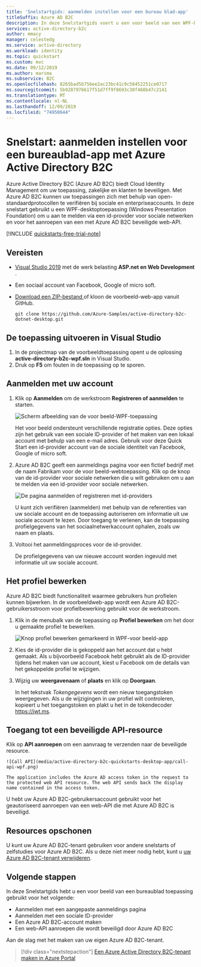 ```yaml
---
title: 'Snelstartgids: aanmelden instellen voor een bureau blad-app'
titleSuffix: Azure AD B2C
description: In deze Snelstartgids voert u een voor beeld van een WPF-bureaublad toepassing die gebruikmaakt van Azure Active Directory B2C voor het aanmelden van accounts.
services: active-directory-b2c
author: mmacy
manager: celestedg
ms.service: active-directory
ms.workload: identity
ms.topic: quickstart
ms.custom: mvc
ms.date: 09/12/2019
ms.author: marsma
ms.subservice: B2C
ms.openlocfilehash: 8265bad5b756ee2ac23bc41c9c58452251ce0717
ms.sourcegitcommit: 5b9287976617f51d7ff9f8693c30f468b47c2141
ms.translationtype: MT
ms.contentlocale: nl-NL
ms.lasthandoff: 12/09/2019
ms.locfileid: "74950644"
---
```

# <a name="quickstart-set-up-sign-in-for-a-desktop-app-using-azure-active-directory-b2c"></a>Snelstart: aanmelden instellen voor een bureaublad-app met Azure Active Directory B2C

Azure Active Directory B2C (Azure AD B2C) biedt Cloud Identity Management om uw toepassing, zakelijke en klanten te beveiligen. Met Azure AD B2C kunnen uw toepassingen zich met behulp van open-standaardprotocollen te verifiëren bij sociale en enterpriseaccounts. In deze snelstart gebruikt u een WPF-desktoptoepassing (Windows Presentation Foundation) om u aan te melden via een id-provider voor sociale netwerken en voor het aanroepen van een met Azure AD B2C beveiligde web-API.

[!INCLUDE [quickstarts-free-trial-note](../../includes/quickstarts-free-trial-note.md)]

## <a name="prerequisites"></a>Vereisten

- [Visual Studio 2019](https://www.visualstudio.com/downloads/) met de werk belasting **ASP.net en Web Development** .
- Een sociaal account van Facebook, Google of micro soft.
- [Download een ZIP-bestand ](https://github.com/Azure-Samples/active-directory-b2c-dotnet-desktop/archive/master.zip) of kloon de voorbeeld-web-app vanuit GitHub.

    ```
    git clone https://github.com/Azure-Samples/active-directory-b2c-dotnet-desktop.git
    ```

## <a name="run-the-application-in-visual-studio"></a>De toepassing uitvoeren in Visual Studio

1. In de projectmap van de voorbeeldtoepassing opent u de oplossing **active-directory-b2c-wpf.sln** in Visual Studio.
2. Druk op **F5** om fouten in de toepassing op te sporen.

## <a name="sign-in-using-your-account"></a>Aanmelden met uw account

1. Klik op **Aanmelden** om de werkstroom **Registreren of aanmelden** te starten.

    ![Scherm afbeelding van de voor beeld-WPF-toepassing](media/active-directory-b2c-quickstarts-desktop-app/wpf-sample-application.png)

    Het voor beeld ondersteunt verschillende registratie opties. Deze opties zijn het gebruik van een sociale ID-provider of het maken van een lokaal account met behulp van een e-mail adres. Gebruik voor deze Quick Start een id-provider account van de sociale identiteit van Facebook, Google of micro soft.


2. Azure AD B2C geeft een aanmeldings pagina voor een fictief bedrijf met de naam Fabrikam voor de voor beeld-webtoepassing. Klik op de knop van de id-provider voor sociale netwerken die u wilt gebruiken om u aan te melden via een id-provider voor sociale netwerken.

    ![De pagina aanmelden of registreren met id-providers](media/active-directory-b2c-quickstarts-desktop-app/sign-in-or-sign-up-wpf.png)

    U kunt zich verifiëren (aanmelden) met behulp van de referenties van uw sociale account en de toepassing autoriseren om informatie uit uw sociale account te lezen. Door toegang te verlenen, kan de toepassing profielgegevens van het sociaalnetwerkaccount ophalen, zoals uw naam en plaats.

2. Voltooi het aanmeldingsproces voor de id-provider.

    De profielgegevens van uw nieuwe account worden ingevuld met informatie uit uw sociale account.

## <a name="edit-your-profile"></a>Het profiel bewerken

Azure AD B2C biedt functionaliteit waarmee gebruikers hun profielen kunnen bijwerken. In de voorbeeldweb-app wordt een Azure AD B2C-gebruikersstroom voor profielbewerking gebruikt voor de werkstroom.

1. Klik in de menubalk van de toepassing op **Profiel bewerken** om het door u gemaakte profiel te bewerken.

    ![Knop profiel bewerken gemarkeerd in WPF-voor beeld-app](media/active-directory-b2c-quickstarts-desktop-app/edit-profile-wpf.png)

2. Kies de id-provider die is gekoppeld aan het account dat u hebt gemaakt. Als u bijvoorbeeld Facebook hebt gebruikt als de ID-provider tijdens het maken van uw account, kiest u Facebook om de details van het gekoppelde profiel te wijzigen.

3. Wijzig uw **weergavenaam** of **plaats** en klik op **Doorgaan**.

    In het tekstvak *Tokengegevens* wordt een nieuw toegangstoken weergegeven. Als u de wijzigingen in uw profiel wilt controleren, kopieert u het toegangstoken en plakt u het in de tokendecoder https://jwt.ms.

## <a name="access-a-protected-api-resource"></a>Toegang tot een beveiligde API-resource

Klik op **API aanroepen** om een aanvraag te verzenden naar de beveiligde resource.

    ![Call API](media/active-directory-b2c-quickstarts-desktop-app/call-api-wpf.png)

    The application includes the Azure AD access token in the request to the protected web API resource. The web API sends back the display name contained in the access token.

U hebt uw Azure AD B2C-gebruikersaccount gebruikt voor het geautoriseerd aanroepen van een web-API die met Azure AD B2C is beveiligd.

## <a name="clean-up-resources"></a>Resources opschonen

U kunt uw Azure AD B2C-tenant gebruiken voor andere snelstarts of zelfstudies voor Azure AD B2C. Als u deze niet meer nodig hebt, kunt u [uw Azure AD B2C-tenant verwijderen](active-directory-b2c-faqs.md#how-do-i-delete-my-azure-ad-b2c-tenant).

## <a name="next-steps"></a>Volgende stappen

In deze Snelstartgids hebt u een voor beeld van een bureaublad toepassing gebruikt voor het volgende:

* Aanmelden met een aangepaste aanmeldings pagina
* Aanmelden met een sociale ID-provider
* Een Azure AD B2C-account maken
* Een web-API aanroepen die wordt beveiligd door Azure AD B2C

Aan de slag met het maken van uw eigen Azure AD B2C-tenant.

> [!div class="nextstepaction"]
> [Een Azure Active Directory B2C-tenant maken in Azure Portal](tutorial-create-tenant.md)
